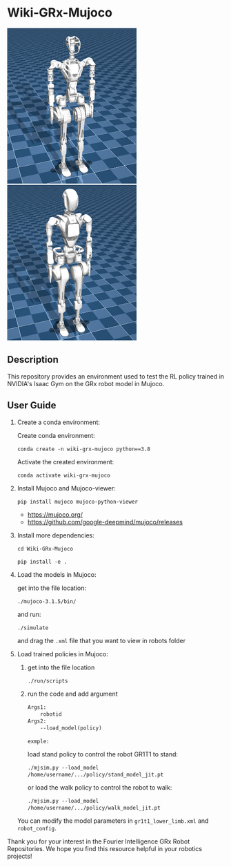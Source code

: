 # Wiki-GRx-Mujoco
<img src="./run/robots/gr1t1/gr1t1.png" width="300" height="360" />
<img src="./run/robots/gr1t2/gr1t2.png" width="300" height="360" />

## Description
This repository provides an environment used to test the RL policy trained in NVIDIA's Isaac Gym on the GRx robot model in Mujoco.

## User Guide
1. Create a conda environment:
   
   Create conda environment:
   ```
   conda create -n wiki-grx-mujoco python==3.8
   ```
   Activate the created environment:
   ```
   conda activate wiki-grx-mujoco
   ```

2. Install Mujoco and Mujoco-viewer:

    ```
    pip install mujoco mujoco-python-viewer
    ```
    - <https://mujoco.org/>
    - <https://github.com/google-deepmind/mujoco/releases>
  
3. Install more dependencies:
    ```
    cd Wiki-GRx-Mujoco
    ```

    ```
    pip install -e .
    ```

4. Load the models in Mujoco:
   
   get into the file location:
   ```
   ./mujoco-3.1.5/bin/
   ```
   and run:
   ```
   ./simulate
   ```
   and drag the `.xml` file that you want to view in robots folder

5. Load trained policies in Mujoco:
   
   1. get into the file location
        ```
        ./run/scripts
        ```
   2. run the code and add argument
        ```
        Args1:
            robotid
        Args2:
            --load_model(policy)
        ```
        ``exmple:``

        load stand policy to control the robot GR1T1 to stand:
        ```
        ./mjsim.py --load_model /home/username/.../policy/stand_model_jit.pt
        ```
        or load the walk policy to control the robot to walk:
        ```
        ./mjsim.py --load_model /home/username/.../policy/walk_model_jit.pt
        ```
    You can modify the model parameters in `gr1t1_lower_limb.xml` and `robot_config`.



Thank you for your interest in the Fourier Intelligence GRx Robot Repositories.
We hope you find this resource helpful in your robotics projects!
